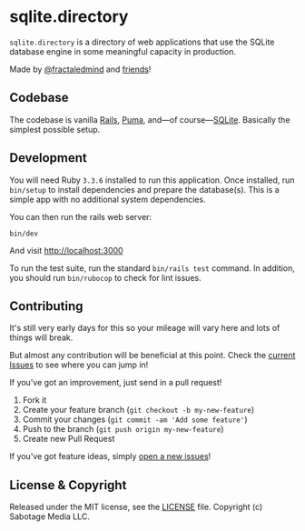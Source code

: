 # sqlite.directory

`sqlite.directory` is a directory of web applications that use the SQLite database engine in some meaningful capacity in production.

Made by [@fractaledmind](https://twitter.com/fractaledmind) and [friends](https://github.com/fractaledmind/sqlite.directory/graphs/contributors)!

## Codebase

The codebase is vanilla [Rails](https://rubyonrails.org/), [Puma](http://puma.io/), and—of course—[SQLite](https://sqlite.org/). Basically the simplest possible setup.

## Development

You will need Ruby `3.3.6` installed to run this application. Once installed, run `bin/setup` to install dependencies and prepare the database(s). This is a simple app with no additional system dependencies.

You can then run the rails web server:
```shell
bin/dev
```

And visit [http://localhost:3000](http://localhost:3000/)

To run the test suite, run the standard `bin/rails test` command. In addition, you should run `bin/rubocop` to check for lint issues.

## Contributing

It's still very early days for this so your mileage will vary here and lots of things will break.

But almost any contribution will be beneficial at this point. Check the [current Issues](https://github.com/fractaledmind/sqlite.directory/issues) to see where you can jump in!

If you've got an improvement, just send in a pull request!

1. Fork it
2. Create your feature branch (`git checkout -b my-new-feature`)
3. Commit your changes (`git commit -am 'Add some feature'`)
4. Push to the branch (`git push origin my-new-feature`)
5. Create new Pull Request

If you've got feature ideas, simply [open a new issues](https://github.com/fractaledmind/sqlite.directory/issues/new)!

## License & Copyright

Released under the MIT license, see the [LICENSE](https://github.com/fractaledmind/sqlite.directory/blob/main/LICENSE) file. Copyright (c) Sabotage Media LLC.